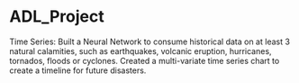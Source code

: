 # ADL_Project
Time Series: Built a Neural Network to consume historical data on at least 3 natural calamities, such as earthquakes, volcanic eruption, hurricanes, tornados, floods or cyclones. Created a multi-variate time series chart to create a timeline for future disasters.


